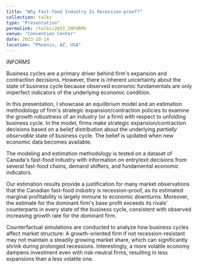 ```yaml
---
title: "Why Fast-food Industry Is Recession-proof?"
collection: talks
type: "Presentation"
permalink: /talks/2023_INFORMS
venue: "Convention Center"
date: 2023-10-14
location: "Phoenix, AZ, USA"
---
```


*INFORMS*

Business cycles are a primary driver behind firm's expansion and contraction decisions. 
However, there is inherent uncertainty about the state of business cycle because observed economic fundamentals are only imperfect indicators of the underlying economic condition. 

In this presentation, I showcase an equilibrium model and an estimation methodology of firm's strategic expansion/contraction policies to examine the growth robustness of an industry (or a firm) with respect to unfolding business cycle. 
In the model, firms make strategic expansion/contraction decisions based on a *belief* distribution about the underlying *partially observable* state of business cycle. 
The belief is updated when new economic data becomes available. 

The modeling and estimation methodology is tested on a dataset of Canada's fast-food industry with information on entry/exit decisions from several fast-food chains, demand shifters, and fundamental economic indicators. 

Our estimation results provide a justification for many market observations that the Canadian fast-food industry is recession-proof, as its estimated marginal profitability is largely immune to economic downturns. 
Moreover, the estimate for the dominant firm's base profit exceeds its rivals' counterparts in every state of the business cycle, consistent with observed increasing growth rate for the dominant firm. 

Counterfactual simulations are conducted to analyze how business cycles affect market structure: 
A growth-oriented firm if not recession-resistant may not maintain a steadily growing market share, which can significantly shrink during prolonged recessions. 
Interestingly, a more volatile economy dampens investment even with risk-neutral firms, resulting in less expansions than a less volatile one.